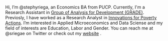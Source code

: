 Hi, I’m @stephyriega, an Economics BA from PUCP. Currently, I'm a Research Assistant in [Group of Analysis for Development (GRADE)](https://www.grade.org.pe/). Previosly, I have worked as a Research Analyst in [Innovations for Poverty Actions](https://github.com/PovertyAction). I’m interested in Applied Microeconomics and Data Sciense and my field of interests are Education, Labor and Gender. You can reach me at @sriegae on Twitter or check out my [website](https://stephyriega.github.io/) . 
